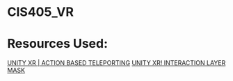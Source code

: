 # CIS405_VR
# Resources Used:
[UNITY XR | ACTION BASED TELEPORTING](https://www.youtube.com/watch?v=wGvh7Suo1h4&list=WL&index=25&t=370s "Youtube Link") 
[UNITY XR! INTERACTION LAYER MASK](https://www.youtube.com/watch?v=ZS7CJX4V7qQ "Youtube Link")
